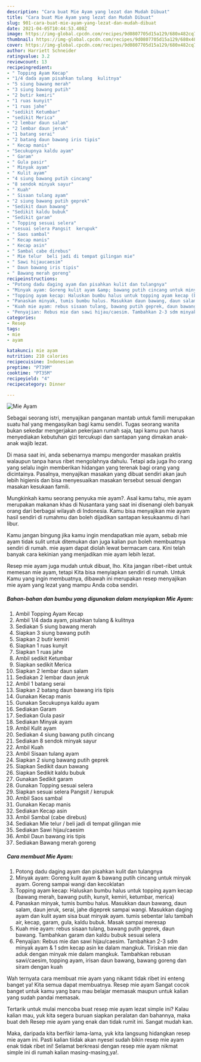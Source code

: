 ```yaml
---
description: "Cara buat Mie Ayam yang lezat dan Mudah Dibuat"
title: "Cara buat Mie Ayam yang lezat dan Mudah Dibuat"
slug: 901-cara-buat-mie-ayam-yang-lezat-dan-mudah-dibuat
date: 2021-04-05T10:44:53.408Z
image: https://img-global.cpcdn.com/recipes/9d0807705d15a129/680x482cq70/mie-ayam-foto-resep-utama.jpg
thumbnail: https://img-global.cpcdn.com/recipes/9d0807705d15a129/680x482cq70/mie-ayam-foto-resep-utama.jpg
cover: https://img-global.cpcdn.com/recipes/9d0807705d15a129/680x482cq70/mie-ayam-foto-resep-utama.jpg
author: Harriett Schneider
ratingvalue: 3.2
reviewcount: 13
recipeingredient:
- " Topping Ayam Kecap"
- "1/4 dada ayam pisahkan tulang  kulitnya"
- "5 siung bawang merah"
- "3 siung bawang putih"
- "2 butir kemiri"
- "1 ruas kunyit"
- "1 ruas jahe"
- "sedikit Ketumbar"
- "sedikit Merica"
- "2 lembar daun salam"
- "2 lembar daun jeruk"
- "1 batang serai"
- "2 batang daun bawang iris tipis"
- " Kecap manis"
- "Secukupnya kaldu ayam"
- " Garam"
- " Gula pasir"
- " Minyak ayam"
- " Kulit ayam"
- "4 siung bawang putih cincang"
- "8 sendok minyak sayur"
- " Kuah"
- " Sisaan tulang ayam"
- "2 siung bawang putih geprek"
- "Sedikit daun bawang"
- "Sedikit kaldu bubuk"
- "Sedikit garam"
- " Topping sesuai selera"
- "sesuai selera Pangsit  kerupuk"
- " Saos sambal"
- " Kecap manis"
- " Kecap asin"
- " Sambal cabe direbus"
- " Mie telur  beli jadi di tempat gilingan mie"
- " Sawi hijaucaesim"
- " Daun bawang iris tipis"
- " Bawang merah goreng"
recipeinstructions:
- "Potong dadu daging ayam dan pisahkan kulit dan tulangnya"
- "Minyak ayam: Goreng kulit ayam &amp; bawang putih cincang untuk minyak ayam. Goreng sampai wangi dan kecoklatan"
- "Topping ayam kecap: Haluskan bumbu halus untuk topping ayam kecap (bawang merah, bawang putih, kunyit, kemiri, ketumbar, merica)"
- "Panaskan minyak, tumis bumbu halus. Masukkan daun bawang, daun salam, daun jeruk, serai, jahe digeprek sampai wangi. Masukkan daging ayam dan kulit ayam sisa buat minyak ayam. tumis sebentar lalu tambah air, kecap, garam, gula, kaldu bubuk. Masak sampai meresap"
- "Kuah mie ayam: rebus sisaan tulang, bawang putih geprek, daun bawang. Tambahkan garam dan kaldu bubuk sesuai selera"
- "Penyajian: Rebus mie dan sawi hijau/caesim. Tambahkan 2-3 sdm minyak ayam &amp; 1 sdm kecap asin ke dalam mangkuk. Tiriskan mie dan aduk dengan minyak mie dalam mangkuk. Tambahkan rebusan sawi/caesim, topping ayam, irisan daun bawang, bawang goreng dan siram dengan kuah"
categories:
- Resep
tags:
- mie
- ayam

katakunci: mie ayam 
nutrition: 210 calories
recipecuisine: Indonesian
preptime: "PT39M"
cooktime: "PT35M"
recipeyield: "4"
recipecategory: Dinner

---
```



![Mie Ayam](https://img-global.cpcdn.com/recipes/9d0807705d15a129/680x482cq70/mie-ayam-foto-resep-utama.jpg)

Sebagai seorang istri, menyajikan panganan mantab untuk famili merupakan suatu hal yang mengasyikan bagi kamu sendiri. Tugas seorang  wanita bukan sekedar mengerjakan pekerjaan rumah saja, tapi kamu pun harus menyediakan kebutuhan gizi tercukupi dan santapan yang dimakan anak-anak wajib lezat.

Di masa  saat ini, anda sebenarnya mampu mengorder masakan praktis walaupun tanpa harus ribet mengolahnya dahulu. Tetapi ada juga lho orang yang selalu ingin memberikan hidangan yang terenak bagi orang yang dicintainya. Pasalnya, menyajikan masakan yang dibuat sendiri akan jauh lebih higienis dan bisa menyesuaikan masakan tersebut sesuai dengan masakan kesukaan famili. 



Mungkinkah kamu seorang penyuka mie ayam?. Asal kamu tahu, mie ayam merupakan makanan khas di Nusantara yang saat ini disenangi oleh banyak orang dari berbagai wilayah di Indonesia. Kamu bisa menyajikan mie ayam hasil sendiri di rumahmu dan boleh dijadikan santapan kesukaanmu di hari libur.

Kamu jangan bingung jika kamu ingin mendapatkan mie ayam, sebab mie ayam tidak sulit untuk ditemukan dan juga kalian pun boleh membuatnya sendiri di rumah. mie ayam dapat diolah lewat bermacam cara. Kini telah banyak cara kekinian yang menjadikan mie ayam lebih lezat.

Resep mie ayam juga mudah untuk dibuat, lho. Kita jangan ribet-ribet untuk memesan mie ayam, tetapi Kita bisa menyiapkan sendiri di rumah. Untuk Kamu yang ingin membuatnya, dibawah ini merupakan resep menyajikan mie ayam yang lezat yang mampu Anda coba sendiri.

<!--inarticleads1-->

##### Bahan-bahan dan bumbu yang digunakan dalam menyiapkan Mie Ayam:

1. Ambil  Topping Ayam Kecap
1. Ambil 1/4 dada ayam, pisahkan tulang &amp; kulitnya
1. Sediakan 5 siung bawang merah
1. Siapkan 3 siung bawang putih
1. Siapkan 2 butir kemiri
1. Siapkan 1 ruas kunyit
1. Siapkan 1 ruas jahe
1. Ambil sedikit Ketumbar
1. Siapkan sedikit Merica
1. Siapkan 2 lembar daun salam
1. Sediakan 2 lembar daun jeruk
1. Ambil 1 batang serai
1. Siapkan 2 batang daun bawang iris tipis
1. Gunakan  Kecap manis
1. Gunakan Secukupnya kaldu ayam
1. Sediakan  Garam
1. Sediakan  Gula pasir
1. Sediakan  Minyak ayam
1. Ambil  Kulit ayam
1. Sediakan 4 siung bawang putih cincang
1. Sediakan 8 sendok minyak sayur
1. Ambil  Kuah
1. Ambil  Sisaan tulang ayam
1. Siapkan 2 siung bawang putih geprek
1. Siapkan Sedikit daun bawang
1. Siapkan Sedikit kaldu bubuk
1. Gunakan Sedikit garam
1. Gunakan  Topping sesuai selera
1. Siapkan sesuai selera Pangsit / kerupuk
1. Ambil  Saos sambal
1. Gunakan  Kecap manis
1. Sediakan  Kecap asin
1. Ambil  Sambal (cabe direbus)
1. Sediakan  Mie telur / beli jadi di tempat gilingan mie
1. Sediakan  Sawi hijau/caesim
1. Ambil  Daun bawang iris tipis
1. Sediakan  Bawang merah goreng




<!--inarticleads2-->

##### Cara membuat Mie Ayam:

1. Potong dadu daging ayam dan pisahkan kulit dan tulangnya
1. Minyak ayam: Goreng kulit ayam &amp; bawang putih cincang untuk minyak ayam. Goreng sampai wangi dan kecoklatan
1. Topping ayam kecap: Haluskan bumbu halus untuk topping ayam kecap (bawang merah, bawang putih, kunyit, kemiri, ketumbar, merica)
1. Panaskan minyak, tumis bumbu halus. Masukkan daun bawang, daun salam, daun jeruk, serai, jahe digeprek sampai wangi. Masukkan daging ayam dan kulit ayam sisa buat minyak ayam. tumis sebentar lalu tambah air, kecap, garam, gula, kaldu bubuk. Masak sampai meresap
1. Kuah mie ayam: rebus sisaan tulang, bawang putih geprek, daun bawang. Tambahkan garam dan kaldu bubuk sesuai selera
1. Penyajian: Rebus mie dan sawi hijau/caesim. Tambahkan 2-3 sdm minyak ayam &amp; 1 sdm kecap asin ke dalam mangkuk. Tiriskan mie dan aduk dengan minyak mie dalam mangkuk. Tambahkan rebusan sawi/caesim, topping ayam, irisan daun bawang, bawang goreng dan siram dengan kuah




Wah ternyata cara membuat mie ayam yang nikamt tidak ribet ini enteng banget ya! Kita semua dapat membuatnya. Resep mie ayam Sangat cocok banget untuk kamu yang baru mau belajar memasak maupun untuk kalian yang sudah pandai memasak.

Tertarik untuk mulai mencoba buat resep mie ayam lezat simple ini? Kalau kalian mau, yuk kita segera buruan siapkan peralatan dan bahannya, maka buat deh Resep mie ayam yang enak dan tidak rumit ini. Sangat mudah kan. 

Maka, daripada kita berfikir lama-lama, yuk kita langsung hidangkan resep mie ayam ini. Pasti kalian tiidak akan nyesel sudah bikin resep mie ayam enak tidak ribet ini! Selamat berkreasi dengan resep mie ayam nikmat simple ini di rumah kalian masing-masing,ya!.


